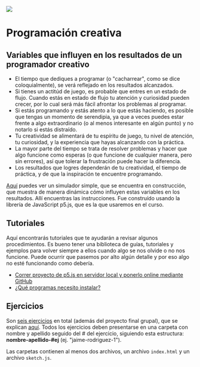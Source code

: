 ![](https://github.com/jaimander/nd-programacioncreativa/blob/main/docs/fp-gh-code.png)
# Programación creativa 

## Variables que influyen en los resultados de un programador creativo
- El tiempo que dediques a programar (o "cacharrear", como se dice coloquialmente), se verá reflejado en los resultados alcanzados.
- Si tienes un actitúd de juego, es probable que entres en un estado de flujo. Cuando estás en estado de flujo tu atención y curiosidad pueden crecer, por lo cual será más fácil afrontar los problemas al programar.
- Si estás programando y estás atento a lo que estás haciendo, es posible que tengas un momento de serendipia, ya que a veces puedes estar frente a algo extraordinario (o al menos interesante en algún punto) y no notarlo si estás distraído.
- Tu creatividad se alimentará de tu espíritu de juego, tu nivel de atención, tu curiosidad, y la experiencia que hayas alcanzando con la práctica.
- La mayor parte del tiempo se trata de resolver problemas y hacer que algo funcione como esperas (o que funcione de cualquier manera, pero sin errores), así que tolerar la frustración puede hacer la diferencia.
- Los resultados que logres dependerán de tu creatividad, el tiempo de práctica, y de que la inspiración te encuentre programando.

[Aquí](https://jaimander.github.io/algoritmo-de-la-programacion-creativa/) puedes ver un simulador simple, que se encuentra en construcción, que muestra de manera dinámica cómo influyen estas variables en los resultados. Allí encuentras las instrucciones. Fue construído usando la librería de JavaScript p5.js, que es la que usaremos en el curso.

## Tutoriales
Aquí encontrarás tutoriales que te ayudarán a revisar algunos procedimientos. Es bueno tener una biblioteca de guías, tutoriales y ejemplos para volver siempre a ellos cuando algo se nos olvide o no nos funcione. Puede ocurrir que pasemos por alto algún detalle y por eso algo no esté funcionando como debería.

- [Correr proyecto de p5.js en servidor local y ponerlo online mediante GitHub](https://github.com/jaimander/nd-programacioncreativa/wiki/p5.js-en-servidor-local-y-ponerlo-en-l%C3%ADnea-usando-GitHub)
- [¿Qué programas necesito instalar?](https://github.com/jaimander/ND-Programacion-Creativa/wiki/%C2%BFQu%C3%A9-programas-necesito%3F)

## Ejercicios
Son [seis ejercicios](https://github.com/jaimander/ND-Programacion-Creativa/tree/main/ejercicios) en total (además del proyecto final grupal), que se explican [aquí](https://github.com/jaimander/ND-Programacion-Creativa/tree/main/ejercicios). Todos los ejercicios deben presentarse en una carpeta con nombre y apellido seguido del # del ejercicio, siguiendo esta estructura: **nombre-apellido-#ej** (ej. "jaime-rodriguez-1").

Las carpetas contienen al menos dos archivos, un archivo `index.html` y un archivo `sketch.js`.

